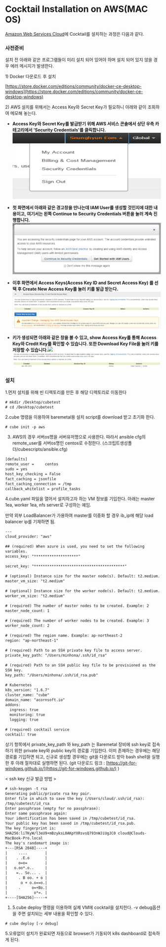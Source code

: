 # Cocktail Installation on AWS\(MAC OS\)

[Amazon Web Services Cloud](https://aws.amazon.com/free/)에 Cocktail를 설치하는 과정은 다음과 같다.

### **사전준비**

설치 전 아래와 같은 프로그램들이 미리 설치 되어 있어야 하며 설치 되어 있지 않을 경우 에러 메시지가 발생한다.

1\) Docker 다운로드 후 설치

[https://store.docker.com/editions/community/docker-ce-desktop-windows](https://store.docker.com/editions/community/docker-ce-desktop-windows)

2\) AWS 설치를 위해서는 Access Key와 Secret Key가 필요하니 아래와 같이 조회하여 메모해 놓는다.

* **Access Key와 Secret Key를 발급받기 위해 AWS 서비스 콘솔에서 상단 우측 카테고리에서 'Security Credentials'를 클릭합니다.**![](/assets/aws-add.png)

* **첫 화면에서 아래와 같은 경고창을 만나는데 IAM User를 생성할 것인지에 대한 내용이고, 여기서는 왼쪽 Continue to Security Credentials 버튼을 눌러 계속 진행합니다.**![](/assets/aws-add1.png)

* **이후 화면에서 Access Keys\(Access Key ID and Secret Access Key\) 를 선택 후 Create New Access Key를 눌러 키를 발급 받는다.**![](/assets/aws-add2.png)

* **키가 생성되면 아래와 같은 창을 볼 수 있고, show Access Key를 통해 Access Key와 Credit Key를 확인할 수 있습니다. 또한 Download Key File을 눌러 키를 저장할 수 있습니다.**![](/assets/aws-add3.png)![](/assets/aws-add4.png)

### 설치

1.먼저 설치를 위해 빈 디렉토리를 만든 후 해당 디렉토리로 이동한다

```
# mkdir /Desktop/cubetest
# cd /Desktop/cubetest
```

2.cube 명령을 이용하여 baremetal용 설치 script를 download 받고 초기화 한다.

```
# cube init -p aws
```

3. AWS의 경우 서버os명을 서버유저명으로 사용한다. 따라서 ansible cfg의 remote\_user를 서버os명인 centos로 수정한다. \(스크립트생성폴더/cubescripts/ansible.cfg\)

```
[defaults]
remote_user =     centos
sudo = yes
host_key_checking = False
fact_caching = jsonfile
fact_caching_connection = /tmp
callback_whitelist = profile_tasks
```

4.cube.yaml 파일을 열어서 설치하고자 하는 VM 정보를 기입한다. 아래는 master 1ea, worker 1ea, nfs server로 구성하는 예임.

만약 외부 LoadBalancer가 가용하여 master를 이중화 할 경우 ib\_ip에 해당 load balancer ip를 기재하면 됨.

```
---
cloud_provider: "aws"

## (required) When azure is used, you need to set the following variables.
access_key: "********************"

secret_key: "*****************************************"

# (optional) Instance size for the master node(s). Default: t2.medium.
master_vm_size: "t2.medium"

# (optional) Instance size for the worker node(s). Default: t2.medium.
worker_vm_size: "t2.medium"

# (required) The number of master nodes to be created. Example: 2
master_node_count: 1

# (required) The number of worker nodes to be created. Example: 3
worker_node_count: 2

# (required) The region name. Example: ap-northeast-2
region: "ap-northeast-1"

# (required) Path to an SSH private key file to access server.
private_key_path: "/Users/minhona/.ssh/id_rsa"

# (required) Path to an SSH public key file to be provisioned as the SSH key.
key_path: "/Users/minhona/.ssh/id_rsa.pub"

# Kubernetes
k8s_version: "1.6.7"
cluster_name: "cube"
domain_name: "acornsoft.io"
addons:
  ingress: true
  monitoring: true
  logging: true

# (required) cocktail service
cocktail: true
```

상기 항목에서 private\_key\_path  와 key\_path 는 Baremetal 장비에 ssh key로 접속하기 위한 private key와 public key의 경로를 기입한다. 이미 존재하는 경우에는 해당 경로를 기입하면 되고, 신규로 생성할 경우에는 git을 다운로드 받아 bash shell을 실행한 후 아래 절차대로 실행하면 된다. \(git 다운로드 링크 : [https://git-for-windows.github.io/](https://git-for-windows.github.io/) \)

&lt; ssh key 신규 발급 방법 &gt;

```
# ssh-keygen -t rsa
Generating public/private rsa key pair.
Enter file in which to save the key (/Users/cloud/.ssh/id_rsa): /tmp/cubetest/id_rsa
Enter passphrase (empty for no passphrase):
Enter same passphrase again:
Your identification has been saved in /tmp/cubetest/id_rsa.
Your public key has been saved in /tmp/cubetest/id_rsa.pub.
The key fingerprint is:
SHA256:liTKyW/l3eU9+mBzyksL0AKpYXRsvsQ793nWJiUgJC0 cloud@Clouds-MacBook-Pro.local
The key's randomart image is:
+---[RSA 2048]----+
|     ....        |
|    . .E.o       |
|     o=o=        |
|   o.oo*.o..     |
|    =.. So... .  |
|     . B oo. + o |
|      o + o.o==o.|
|     .     o=+Bo.|
|            o*=. |
+----[SHA256]-----+
```

1. 5.cube deploy 명령을 이용하여 실제 VM에 cocktail을 설치한다. -v debug옵션을 주면 설치되는 세부 내용을 확인할 수 있다.

```
# cube deploy [-v debug]
```

5.오류없이 설치가 완료되면 자동으로 browser가 기동되어 k8s dashboard로 접속하게 된다.

